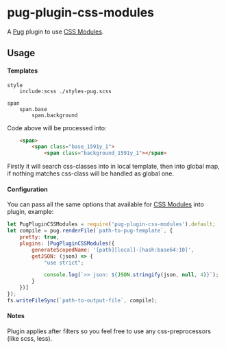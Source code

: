 # pug-plugin-css-modules
A [Pug] plugin to use [CSS Modules].

[Pug]:          https://github.com/pugjs
[CSS Modules]:  https://github.com/css-modules/css-modules

## Usage
#### Templates
```jade
style
    include:scss ./styles-pug.scss

span
    span.base
        span.background
```
Code above will be processed into:
```html
    <span>
        <span class="base_1591y_1">
            <span class="background_1591y_1"></span>
```

Firstly it will search css-classes into in local template, then into global map, if nothing matches css-class will be handled as global one.

#### Configuration
You can pass all the same options that available for [CSS Modules] into plugin, example:

```js
let PugPluginCSSModules = require('pug-plugin-css-modules').default;
let compile = pug.renderFile(`path-to-pug-template`, {
    pretty: true,
    plugins: [PugPluginCSSModules({
        generateScopedName: '[path][local]-[hash:base64:10]',
        getJSON: (json) => {
            "use strict";

            console.log(`>> json: ${JSON.stringify(json, null, 4)}`);
        }
    })]
});
fs.writeFileSync(`path-to-output-file`, compile);
```

#### Notes
Plugin applies after filters so you feel free to use any css-preprocessors (like scss, less).
